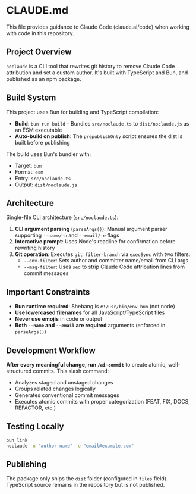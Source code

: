 # CLAUDE.md

This file provides guidance to Claude Code (claude.ai/code) when working with code in this repository.

## Project Overview

`noclaude` is a CLI tool that rewrites git history to remove Claude Code attribution and set a custom author. It's built with TypeScript and Bun, and published as an npm package.

## Build System

This project uses Bun for building and TypeScript compilation:

- **Build**: `bun run build` - Bundles `src/noclaude.ts` to `dist/noclaude.js` as an ESM executable
- **Auto-build on publish**: The `prepublishOnly` script ensures the dist is built before publishing

The build uses Bun's bundler with:
- Target: `bun`
- Format: `esm`
- Entry: `src/noclaude.ts`
- Output: `dist/noclaude.js`

## Architecture

Single-file CLI architecture (`src/noclaude.ts`):

1. **CLI argument parsing** (`parseArgs()`): Manual argument parser supporting `--name/-n` and `--email/-e` flags
2. **Interactive prompt**: Uses Node's readline for confirmation before rewriting history
3. **Git operation**: Executes `git filter-branch` via `execSync` with two filters:
   - `--env-filter`: Sets author and committer name/email from CLI args
   - `--msg-filter`: Uses `sed` to strip Claude Code attribution lines from commit messages

## Important Constraints

- **Bun runtime required**: Shebang is `#!/usr/bin/env bun` (not node)
- **Use lowercased filenames** for all JavaScript/TypeScript files
- **Never use emojis** in code or output
- **Both `--name` and `--email` are required** arguments (enforced in `parseArgs()`)

## Development Workflow

**After every meaningful change, run `/ai-commit`** to create atomic, well-structured commits. This slash command:
- Analyzes staged and unstaged changes
- Groups related changes logically
- Generates conventional commit messages
- Executes atomic commits with proper categorization (FEAT, FIX, DOCS, REFACTOR, etc.)

## Testing Locally

```bash
bun link
noclaude -n "author-name" -e "email@example.com"
```

## Publishing

The package only ships the `dist` folder (configured in `files` field). TypeScript source remains in the repository but is not published.
